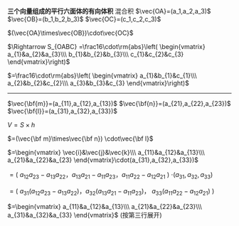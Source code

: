 **三个向量组成的平行六面体的有向体积**
混合积
$\vec{OA}=(a_1,a_2,a_3)$
$\vec{OB}=(b_1,b_2,b_3)$
$\vec{OC}=(c_1,c_2,c_3)$

$(\vec{OA}\times\vec{OB})\cdot\vec{OC}$

$\Rightarrow S_{OABC}
=\frac16\cdot\rm{abs}\left(
\begin{vmatrix}
a_{1}&a_{2}&a_{3}\\\ 
b_{1}&b_{2}&b_{3}\\\ 
c_{1}&c_{2}&c_{3}
\end{vmatrix}\right)$

$=\frac16\cdot\rm{abs}\left(
\begin{vmatrix}
a_{1}&b_{1}&c_{1}\\\ 
a_{2}&b_{2}&c_{2}\\\ 
a_{3}&b_{3}&c_{3}
\end{vmatrix}\right)$

---
$\vec{\bf{m}}=(a_{11},a_{12},a_{13})$
$\vec{\bf{n}}=(a_{21},a_{22},a_{23})$
$\vec{\bf{l}}=(a_{31},a_{32},a_{33})$

$V=S\times h$

$=(\vec{\bf m}\times\vec{\bf n})
\cdot\vec{\bf l}$

$=\begin{vmatrix}
\vec{i}&\vec{j}&\vec{k}\\\ 
a_{11}&a_{12}&a_{13}\\\ 
a_{21}&a_{22}&a_{23}
\end{vmatrix}\cdot(a_{31},a_{32},a_{33})$

$=(\ a_{12}a_{23}-a_{13}a_{22}，
a_{13}a_{21}-a_{11}a_{23}，
a_{11}a_{22}-a_{12}a_{21}\ )$
$\cdot(a_{31},a_{32},a_{33})$

$=(\ a_{31}(a_{12}a_{23}-a_{13}a_{22})，
a_{32}(a_{13}a_{21}-a_{11}a_{23})，$
$a_{33}(a_{11}a_{22}-a_{12}a_{21})\ )$

$=\begin{vmatrix}
a_{11}&a_{12}&a_{13}\\\ 
a_{21}&a_{22}&a_{23}\\\ 
a_{31}&a_{32}&a_{33}
\end{vmatrix}$ (按第三行展开)